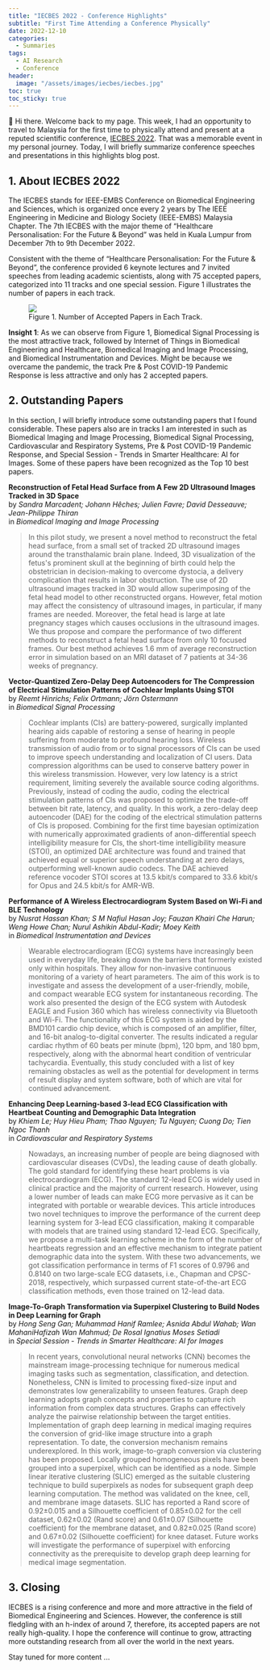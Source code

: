 ```yaml
---
title: "IECBES 2022 - Conference Highlights"
subtitle: "First Time Attending a Conference Physically"
date: 2022-12-10
categories: 
  - Summaries
tags: 
  - AI Research
  - Conference
header: 
  image: "/assets/images/iecbes/iecbes.jpg"
toc: true
toc_sticky: true
---
```


👋 Hi there. Welcome back to my page. This week, I had an opportunity to travel to Malaysia for the first time to physically attend and present at a reputed scientific conference, [IECBES 2022](https://www.iecbes.org/). That was a memorable event in my personal journey. Today, I will briefly summarize conference speeches and presentations in this highlights blog post. 

## 1. About IECBES 2022
The IECBES stands for IEEE-EMBS Conference on Biomedical Engineering and Sciences, which is organized once every 2 years by The IEEE Engineering in Medicine and Biology Society (IEEE-EMBS) Malaysia Chapter. The 7th IECBES with the major theme of “Healthcare Personalisation: For the Future & Beyond” was held in Kuala Lumpur from December 7th to 9th December 2022. 

Consistent with the theme of “Healthcare Personalisation: For the Future & Beyond”, the conference provided 6 keynote lectures and 7 invited speeches from leading academic scientists, along with 75 accepted papers, categorized into 11 tracks and one special session. Figure 1 illustrates the number of papers in each track. 

<figure class="align-center">
  <img src="{{ site.url }}{{ site.baseurl }}/assets/images/iecbes/numbers.jpg">
  <figcaption>Figure 1. Number of Accepted Papers in Each Track. </figcaption>
</figure>

**Insight 1**: As we can observe from Figure 1, Biomedical Signal Processing is the most attractive track, followed by Internet of Things in Biomedical Engineering and Healthcare, Biomedical Imaging and Image Processing, and Biomedical Instrumentation and Devices. Might be because we overcame the pandemic, the track Pre & Post COVID-19 Pandemic Response is less attractive and only has 2 accepted papers. 

## 2. Outstanding Papers
In this section, I will briefly introduce some outstanding papers that I found considerable. These papers also are in tracks I am interested in such as Biomedical Imaging and Image Processing, Biomedical Signal Processing, Cardiovascular and Respiratory Systems, Pre & Post COVID-19 Pandemic Response, and Special Session - Trends in Smarter Healthcare: AI for Images. Some of these papers have been recognized as the Top 10 best papers. 

**Reconstruction of Fetal Head Surface from A Few 2D Ultrasound Images Tracked in 3D Space**<br>
by *Sandra Marcadent; Johann Hêches; Julien Favre; David Desseauve; Jean-Philippe Thiran*<br>
in *Biomedical Imaging and Image Processing*<br>
> In this pilot study, we present a novel method to reconstruct the fetal head surface, from a small set of tracked 2D ultrasound images around the transthalamic brain plane. Indeed, 3D visualization of the fetus's prominent skull at the beginning of birth could help the obstetrician in decision-making to overcome dystocia, a delivery complication that results in labor obstruction. The use of 2D ultrasound images tracked in 3D would allow superimposing of the fetal head model to other reconstructed organs. However, fetal motion may affect the consistency of ultrasound images, in particular, if many frames are needed. Moreover, the fetal head is large at late pregnancy stages which causes occlusions in the ultrasound images. We thus propose and compare the performance of two different methods to reconstruct a fetal head surface from only 10 focused frames. Our best method achieves 1.6 mm of average reconstruction error in simulation based on an MRI dataset of 7 patients at 34-36 weeks of pregnancy. 

**Vector-Quantized Zero-Delay Deep Autoencoders for The Compression of Electrical Stimulation Patterns of Cochlear Implants Using STOI**<br>
by *Reemt Hinrichs; Felix Ortmann; Jörn Ostermann*<br>
in *Biomedical Signal Processing*<br>
> Cochlear implants (CIs) are battery-powered, surgically implanted hearing aids capable of restoring a sense of hearing in people suffering from moderate to profound hearing loss. Wireless transmission of audio from or to signal processors of CIs can be used to improve speech understanding and localization of CI users. Data compression algorithms can be used to conserve battery power in this wireless transmission. However, very low latency is a strict requirement, limiting severely the available source coding algorithms. Previously, instead of coding the audio, coding the electrical stimulation patterns of CIs was proposed to optimize the trade-off between bit rate, latency, and quality. In this work, a zero-delay deep autoencoder (DAE) for the coding of the electrical stimulation patterns of CIs is proposed. Combining for the first time bayesian optimization with numerically approximated gradients of anon-differential speech intelligibility measure for CIs, the short-time intelligibility measure (STOI), an optimized DAE architecture was found and trained that achieved equal or superior speech understanding at zero delays, outperforming well-known audio codecs. The DAE achieved reference vocoder STOI scores at 13.5 kbit/s compared to 33.6 kbit/s for Opus and 24.5 kbit/s for AMR-WB. 

**Performance of A Wireless Electrocardiogram System Based on Wi-Fi and BLE Technology**<br>
by *Nusrat Hassan Khan; S M Nafiul Hasan Joy; Fauzan Khairi Che Harun; Weng Howe Chan; Nurul Ashikin Abdul-Kadir; Moey Keith*<br>
in *Biomedical Instrumentation and Devices*<br>
> Wearable electrocardiogram (ECG) systems have increasingly been used in everyday life, breaking down the barriers that formerly existed only within hospitals. They allow for non-invasive continuous monitoring of a variety of heart parameters. The aim of this work is to investigate and assess the development of a user-friendly, mobile, and compact wearable ECG system for instantaneous recording. The work also presented the design of the ECG system with Autodesk EAGLE and Fusion 360 which has wireless connectivity via Bluetooth and Wi-Fi. The functionality of this ECG system is aided by the BMD101 cardio chip device, which is composed of an amplifier, filter, and 16-bit analog-to-digital converter. The results indicated a regular cardiac rhythm of 60 beats per minute (bpm), 120 bpm, and 180 bpm, respectively, along with the abnormal heart condition of ventricular tachycardia. Eventually, this study concluded with a list of key remaining obstacles as well as the potential for development in terms of result display and system software, both of which are vital for continued advancement. 

**Enhancing Deep Learning-based 3-lead ECG Classification with Heartbeat Counting and Demographic Data Integration**<br>
by *Khiem Le; Huy Hieu Pham; Thao Nguyen; Tu Nguyen; Cuong Do; Tien Ngoc Thanh*<br>
in *Cardiovascular and Respiratory Systems*<br>
> Nowadays, an increasing number of people are being diagnosed with cardiovascular diseases (CVDs), the leading cause of death globally. The gold standard for identifying these heart problems is via electrocardiogram (ECG). The standard 12-lead ECG is widely used in clinical practice and the majority of current research. However, using a lower number of leads can make ECG more pervasive as it can be integrated with portable or wearable devices. This article introduces two novel techniques to improve the performance of the current deep learning system for 3-lead ECG classification, making it comparable with models that are trained using standard 12-lead ECG. Specifically, we propose a multi-task learning scheme in the form of the number of heartbeats regression and an effective mechanism to integrate patient demographic data into the system. With these two advancements, we got classification performance in terms of F1 scores of 0.9796 and 0.8140 on two large-scale ECG datasets, i.e., Chapman and CPSC-2018, respectively, which surpassed current state-of-the-art ECG classification methods, even those trained on 12-lead data. 

**Image-To-Graph Transformation via Superpixel Clustering to Build Nodes in Deep Learning for Graph**<br>
by *Hong Seng Gan; Muhammad Hanif Ramlee; Asnida Abdul Wahab; Wan MahaniHafizah Wan Mahmud; De Rosal Ignatius Moses Setiadi*<br>
in *Special Session - Trends in Smarter Healthcare: AI for Images*<br>
> In recent years, convolutional neural networks (CNN) becomes the mainstream image-processing technique for numerous medical imaging tasks such as segmentation, classification, and detection. Nonetheless, CNN is limited to processing fixed-size input and demonstrates low generalizability to unseen features. Graph deep learning adopts graph concepts and properties to capture rich information from complex data structures. Graphs can effectively analyze the pairwise relationship between the target entities. Implementation of graph deep learning in medical imaging requires the conversion of grid-like image structure into a graph representation. To date, the conversion mechanism remains underexplored. In this work, image-to-graph conversion via clustering has been proposed. Locally grouped homogeneous pixels have been grouped into a superpixel, which can be identified as a node. Simple linear iterative clustering (SLIC) emerged as the suitable clustering technique to build superpixels as nodes for subsequent graph deep learning computation. The method was validated on the knee, cell, and membrane image datasets. SLIC has reported a Rand score of 0.92±0.015 and a Silhouette coefficient of 0.85±0.02 for the cell dataset, 0.62±0.02 (Rand score) and 0.61±0.07 (Silhouette coefficient) for the membrane dataset, and 0.82±0.025 (Rand score) and 0.67±0.02 (Silhouette coefficient) for knee dataset. Future works will investigate the performance of superpixel with enforcing connectivity as the prerequisite to develop graph deep learning for medical image segmentation. 

## 3. Closing
IECBES is a rising conference and more and more attractive in the field of Biomedical Engineering and Sciences. However, the conference is still fledgling with an h-index of around 7, therefore, its accepted papers are not really high-quality. I hope the conference will continue to grow, attracting more outstanding research from all over the world in the next years. 

Stay tuned for more content ...